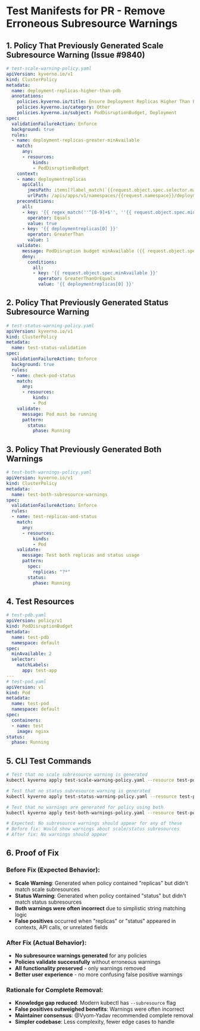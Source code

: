 # Test Manifests for PR - Remove Erroneous Subresource Warnings

## 1. Policy That Previously Generated Scale Subresource Warning (Issue #9840)

```yaml
# test-scale-warning-policy.yaml
apiVersion: kyverno.io/v1
kind: ClusterPolicy
metadata:
  name: deployment-replicas-higher-than-pdb
  annotations:
    policies.kyverno.io/title: Ensure Deployment Replicas Higher Than PodDisruptionBudget
    policies.kyverno.io/category: Other
    policies.kyverno.io/subject: PodDisruptionBudget, Deployment
spec:
  validationFailureAction: Enforce
  background: true
  rules:
  - name: deployment-replicas-greater-minAvailable
    match:
      any:
      - resources:
          kinds:
          - PodDisruptionBudget
    context:
    - name: deploymentreplicas
      apiCall:
        jmesPath: items[?label_match(`{{request.object.spec.selector.matchLabels}}`, spec.template.metadata.labels)].spec.replicas || `[0]`
        urlPath: /apis/apps/v1/namespaces/{{request.namespace}}/deployments 
    preconditions:
      all:
      - key: '{{ regex_match(''^[0-9]+$'', ''{{ request.object.spec.minAvailable || ''''}}'') }}'
        operator: Equals
        value: true
      - key: '{{ deploymentreplicas[0] }}'
        operator: GreaterThan
        value: 1
    validate:
      message: PodDisruption budget minAvailable ({{ request.object.spec.minAvailable }}) cannot be the same or higher than the replica count ({{ deploymentreplicas[0] }})
      deny:
        conditions:
          all:
          - key: '{{ request.object.spec.minAvailable }}'
            operator: GreaterThanOrEquals
            value: '{{ deploymentreplicas[0] }}'
```

## 2. Policy That Previously Generated Status Subresource Warning

```yaml
# test-status-warning-policy.yaml
apiVersion: kyverno.io/v1
kind: ClusterPolicy
metadata:
  name: test-status-validation
spec:
  validationFailureAction: Enforce
  background: true
  rules:
  - name: check-pod-status
    match:
      any:
      - resources:
          kinds:
          - Pod
    validate:
      message: Pod must be running
      pattern:
        status:
          phase: Running
```

## 3. Policy That Previously Generated Both Warnings

```yaml
# test-both-warnings-policy.yaml
apiVersion: kyverno.io/v1
kind: ClusterPolicy
metadata:
  name: test-both-subresource-warnings
spec:
  validationFailureAction: Enforce
  rules:
  - name: test-replicas-and-status
    match:
      any:
      - resources:
          kinds:
          - Pod
    validate:
      message: Test both replicas and status usage
      pattern:
        spec:
          replicas: "?*"
        status:
          phase: Running
```

## 4. Test Resources

```yaml
# test-pdb.yaml
apiVersion: policy/v1
kind: PodDisruptionBudget
metadata:
  name: test-pdb
  namespace: default
spec:
  minAvailable: 2
  selector:
    matchLabels:
      app: test-app
---
# test-pod.yaml
apiVersion: v1
kind: Pod
metadata:
  name: test-pod
  namespace: default
spec:
  containers:
  - name: test
    image: nginx
status:
  phase: Running
```

## 5. CLI Test Commands

```bash
# Test that no scale subresource warning is generated
kubectl kyverno apply test-scale-warning-policy.yaml --resource test-pdb.yaml

# Test that no status subresource warning is generated
kubectl kyverno apply test-status-warning-policy.yaml --resource test-pod.yaml

# Test that no warnings are generated for policy using both
kubectl kyverno apply test-both-warnings-policy.yaml --resource test-pod.yaml

# Expected: No subresource warnings should appear for any of these
# Before fix: Would show warnings about scale/status subresources
# After fix: No warnings should appear
```

## 6. Proof of Fix

### Before Fix (Expected Behavior):
- **Scale Warning**: Generated when policy contained "replicas" but didn't match scale subresources
- **Status Warning**: Generated when policy contained "status" but didn't match status subresources
- **Both warnings were often incorrect** due to simplistic string matching logic
- **False positives** occurred when "replicas" or "status" appeared in contexts, API calls, or unrelated fields

### After Fix (Actual Behavior):
- **No subresource warnings generated** for any policies
- **Policies validate successfully** without erroneous warnings
- **All functionality preserved** - only warnings removed
- **Better user experience** - no more confusing false positive warnings

### Rationale for Complete Removal:
- **Knowledge gap reduced**: Modern kubectl has `--subresource` flag
- **False positives outweighed benefits**: Warnings were often incorrect
- **Maintainer consensus**: @Vyom-Yadav recommended complete removal
- **Simpler codebase**: Less complexity, fewer edge cases to handle
